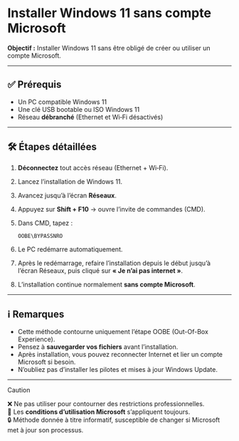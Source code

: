 # Installer Windows 11 sans compte Microsoft

**Objectif :** Installer Windows 11 sans être obligé de créer ou utiliser un compte Microsoft.

---

## ✅ Prérequis

* Un PC compatible Windows 11
* Une clé USB bootable ou ISO Windows 11
* Réseau **débranché** (Ethernet et Wi‑Fi désactivés)

---

## 🛠️ Étapes détaillées

1. **Déconnectez** tout accès réseau (Ethernet + Wi‑Fi).
2. Lancez l’installation de Windows 11.
3. Avancez jusqu’à l’écran **Réseaux**.
4. Appuyez sur **Shift + F10** → ouvre l’invite de commandes (CMD).
5. Dans CMD, tapez :

   ```
   OOBE\BYPASSNRO
   ```
6. Le PC redémarre automatiquement.
7. Après le redémarrage, refaire l’installation depuis le début jusqu’à l’écran Réseaux, puis cliqué sur **« Je n’ai pas internet »**.
8. L’installation continue normalement **sans compte Microsoft**.

---

## ℹ️ Remarques

* Cette méthode contourne uniquement l’étape OOBE (Out-Of-Box Experience).
* Pensez à **sauvegarder vos fichiers** avant l’installation.
* Après installation, vous pouvez reconnecter Internet et lier un compte Microsoft si besoin.
* N’oubliez pas d’installer les pilotes et mises à jour Windows Update.

---

> [!caution]
> ❌ Ne pas utiliser pour contourner des restrictions professionnelles.  
> 📜 Les **conditions d’utilisation Microsoft** s’appliquent toujours.  
> 🔒 Méthode donnée à titre informatif, susceptible de changer si Microsoft met à jour son processus.
